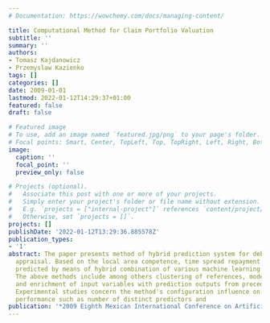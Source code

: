 ```yaml
---
# Documentation: https://wowchemy.com/docs/managing-content/

title: Computational Method for Claim Portfolio Valuation
subtitle: ''
summary: ''
authors:
- Tomasz Kajdanowicz
- Przemyslaw Kazienko
tags: []
categories: []
date: 2009-01-01
lastmod: 2022-01-12T14:29:37+01:00
featured: false
draft: false

# Featured image
# To use, add an image named `featured.jpg/png` to your page's folder.
# Focal points: Smart, Center, TopLeft, Top, TopRight, Left, Right, BottomLeft, Bottom, BottomRight.
image:
  caption: ''
  focal_point: ''
  preview_only: false

# Projects (optional).
#   Associate this post with one or more of your projects.
#   Simply enter your project's folder or file name without extension.
#   E.g. `projects = ["internal-project"]` references `content/project/deep-learning/index.md`.
#   Otherwise, set `projects = []`.
projects: []
publishDate: '2022-01-12T13:29:36.885578Z'
publication_types:
- '1'
abstract: The paper presents method of hybrid prediction system for debt portfolio
  appraisal. Based on the local area competence, time spread repayment values are
  predicted by means of hybrid combination of various machine learning techniques.
  The above methods include among others clustering of references, model selection
  and enrichment of input variables with prediction outputs from preceding periods.
  Experimental studies concern the method's configuration influence on its general
  performance such as number of distinct predictors and
publication: '*2009 Eighth Mexican International Conference on Artificial Intelligence*'
---
```

